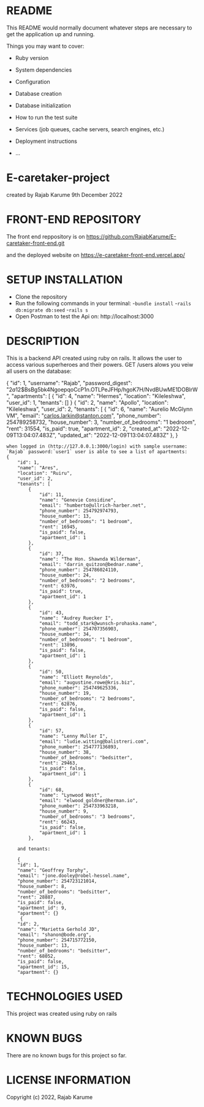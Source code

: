 # README

This README would normally document whatever steps are necessary to get the
application up and running.

Things you may want to cover:

* Ruby version

* System dependencies

* Configuration

* Database creation

* Database initialization

* How to run the test suite

* Services (job queues, cache servers, search engines, etc.)

* Deployment instructions

* ...
# E-caretaker-project

created by Rajab Karume 9th December 2022

# FRONT-END REPOSITORY

The front end reppository is on https://github.com/RajabKarume/E-caretaker-front-end.git

and the deployed website on https://e-caretaker-front-end.vercel.app/


# SETUP INSTALLATION

- Clone the repository
- Run the following commands in your terminal:
    -`bundle install`
    -`rails db:migrate db:seed`
    -`rails s`
- Open Postman to test the Api on: http://localhost:3000


# DESCRIPTION

This is a backend API created using ruby on rails. It allows the user to access various superheroes and their powers.
GET /users alows you veiw all users on the database:

  {
        "id": 1,
        "username": "Rajab",
        "password_digest": "$2a$12$BsBg5bk4NgoepqoCcP1n.OTLPeJFHp/hgoK7H/NvdBUwME1DOBlrW",
        "apartments": [
            {
                "id": 4,
                "name": "Hermes",
                "location": "Kileleshwa",
                "user_id": 1,
                "tenants": []
    }
     {
                "id": 2,
                "name": "Apollo",
                "location": "Kileleshwa",
                "user_id": 2,
                "tenants": [
                    {
                        "id": 6,
                        "name": "Aurelio McGlynn VM",
                        "email": "carlos.larkin@stanton.com",
                        "phone_number": 254789258732,
                        "house_number": 3,
                        "number_of_bedrooms": "1 bedroom",
                        "rent": 31554,
                        "is_paid": true,
                        "apartment_id": 2,
                        "created_at": "2022-12-09T13:04:07.483Z",
                        "updated_at": "2022-12-09T13:04:07.483Z"
                    },
    }

    when logged in (http://127.0.0.1:3000/login) with sample username: `Rajab` password:`user1` user is able to see a list of apartments:
    {
        "id": 1,
        "name": "Ares",
        "location": "Ruiru",
        "user_id": 2,
        "tenants": [
            {
                "id": 11,
                "name": "Genevie Considine",
                "email": "humberto@ullrich-harber.net",
                "phone_number": 254792974793,
                "house_number": 13,
                "number_of_bedrooms": "1 bedroom",
                "rent": 16945,
                "is_paid": false,
                "apartment_id": 1
            },
            {
                "id": 37,
                "name": "The Hon. Shawnda Wilderman",
                "email": "darrin_quitzon@bednar.name",
                "phone_number": 254786024110,
                "house_number": 24,
                "number_of_bedrooms": "2 bedrooms",
                "rent": 63976,
                "is_paid": true,
                "apartment_id": 1
            },
            {
                "id": 43,
                "name": "Audrey Ruecker I",
                "email": "todd_stark@wunsch-prohaska.name",
                "phone_number": 254707356903,
                "house_number": 34,
                "number_of_bedrooms": "1 bedroom",
                "rent": 13896,
                "is_paid": false,
                "apartment_id": 1
            },
            {
                "id": 50,
                "name": "Elliott Reynolds",
                "email": "augustine.rowe@kris.biz",
                "phone_number": 254749625336,
                "house_number": 19,
                "number_of_bedrooms": "2 bedrooms",
                "rent": 62876,
                "is_paid": false,
                "apartment_id": 1
            },
            {
                "id": 57,
                "name": "Lenny Muller I",
                "email": "ludie.witting@balistreri.com",
                "phone_number": 254777136893,
                "house_number": 38,
                "number_of_bedrooms": "bedsitter",
                "rent": 29463,
                "is_paid": false,
                "apartment_id": 1
            },
            {
                "id": 68,
                "name": "Lynwood West",
                "email": "elwood_goldner@herman.io",
                "phone_number": 254733963218,
                "house_number": 9,
                "number_of_bedrooms": "3 bedrooms",
                "rent": 66243,
                "is_paid": false,
                "apartment_id": 1
            },

        and tenants:

        {
        "id": 1,
        "name": "Geoffrey Torphy",
        "email": "jone.dooley@robel-hessel.name",
        "phone_number": 254723121014,
        "house_number": 8,
        "number_of_bedrooms": "bedsitter",
        "rent": 28887,
        "is_paid": false,
        "apartment_id": 9,
        "apartment": {}
         {
        "id": 2,
        "name": "Marietta Gerhold JD",
        "email": "shanon@bode.org",
        "phone_number": 254715772150,
        "house_number": 13,
        "number_of_bedrooms": "bedsitter",
        "rent": 68052,
        "is_paid": false,
        "apartment_id": 15,
        "apartment": {}

# TECHNOLOGIES USED

This project was created using ruby on rails

# KNOWN BUGS

There are no known bugs for this project so far.

# LICENSE INFORMATION

Copyright (c) 2022, Rajab Karume






